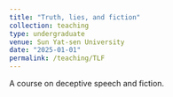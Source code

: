 ```yaml
---
title: "Truth, lies, and fiction"
collection: teaching
type: undergraduate
venue: Sun Yat-sen University
date: "2025-01-01"
permalink: /teaching/TLF
---
```

A course on deceptive speech and fiction. 
